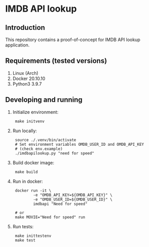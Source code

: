 # IMDB API lookup

## Introduction

This repository contains a proof-of-concept for IMDB API lookup application.

## Requirements (tested versions)

1. Linux (Arch)
2. Docker 20.10.10
3. Python3 3.9.7


## Developing and running

1. Initialize environment:

        make initvenv

2. Run locally:

        source ./.venv/bin/activate
        # Set environment variables OMDB_USER_ID and OMDB_API_KEY
        # (check env.example)
        ./imdbapilookup.py "need for speed"

3. Build docker image:
        
        make build

4. Run in docker:
        
        docker run -it \
                -e "OMDB_API_KEY=${OMDB_API_KEY}" \
                -e "OMDB_USER_ID=${OMDB_USER_ID}" \
                imdbapi "Need for speed"

        # or
        make MOVIE="Need for speed" run

5. Run tests:
        
        make inittestenv
        make test
